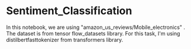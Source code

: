 # Sentiment_Classification
In this notebook, we are using "amazon_us_reviews/Mobile_electronics" . The dataset is from tensor flow_datasets library. For this task, I'm using distilbertfasttokenizer from transformers library.
